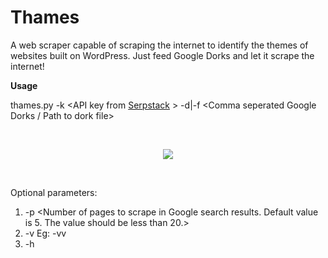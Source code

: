 

# Thames
A web scraper capable of scraping the internet to identify the themes of websites built on WordPress.
Just feed Google Dorks and let it scrape the internet!

**Usage**

thames.py -k \<API key from [Serpstack](http://www.serpstack.com) \> -d|-f <Comma seperated Google Dorks / Path to dork file>

<br>
<p align="center">
  <img src="https://i.ibb.co/Hqt8Z2v/Start.jpg">
</p>
</br>

Optional parameters:
1. -p <Number of pages to scrape in Google search results. Default value is 5. The value should be less than 20.>
2. -v <Verbosity> Eg: -vv
3. -h <help>
